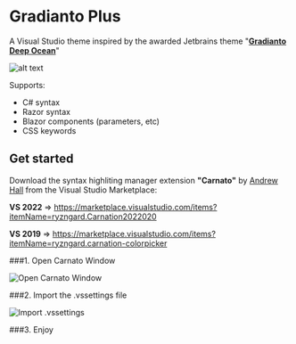 # Gradianto Plus
A Visual Studio theme inspired by the awarded Jetbrains theme "**[Gradianto Deep Ocean](https://plugins.jetbrains.com/plugin/12334-gradianto)**"

![alt text](https://i.imgur.com/AHE7vhP.png)

Supports:
- C# syntax
- Razor syntax
- Blazor components (parameters, etc)
- CSS keywords

## Get started

Download the syntax highliting manager extension **"Carnato"** by [Andrew Hall](https://github.com/ryzngard/Carnation) from the Visual Studio Marketplace:

**VS 2022** => https://marketplace.visualstudio.com/items?itemName=ryzngard.Carnation2022020

**VS 2019** => https://marketplace.visualstudio.com/items?itemName=ryzngard.carnation-colorpicker

###1. Open Carnato Window

![Open Carnato Window](https://i.imgur.com/1pIJHmT.png)


###2. Import the .vssettings file

![Import .vssettings](https://i.imgur.com/UwCjk4D.png)

###3. Enjoy


